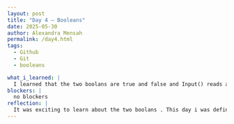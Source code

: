 ```yaml
---
layout: post
title: "Day 4 – Booleans"
date: 2025-05-30
author: Alexandra Mensah
permalink: /day4.html
tags: 
  - Github
  - Git
  - booleans

what_i_learned: |
  I learned that the two boolans are true and false and Input() reads and returns string from the terminal. I also learned different operaters and the meaning.
blockers: |
  no blockers
reflection: |
  It was exciting to learn about the two boolans . This day i was definitely more equiped with replit. I'm more understanding of how the computer reads python code. It wasn't complicated at all.
---
```

